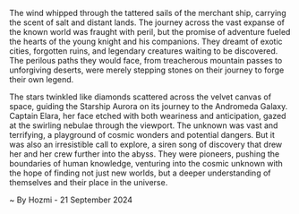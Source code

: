 
The wind whipped through the tattered sails of the merchant ship, carrying the scent of salt and distant lands. The journey across the vast expanse of the known world was fraught with peril, but the promise of adventure fueled the hearts of the young knight and his companions. They dreamt of exotic cities, forgotten ruins, and legendary creatures waiting to be discovered. The perilous paths they would face, from treacherous mountain passes to unforgiving deserts, were merely stepping stones on their journey to forge their own legend.

The stars twinkled like diamonds scattered across the velvet canvas of space, guiding the Starship Aurora on its journey to the Andromeda Galaxy. Captain Elara, her face etched with both weariness and anticipation, gazed at the swirling nebulae through the viewport. The unknown was vast and terrifying, a playground of cosmic wonders and potential dangers. But it was also an irresistible call to explore, a siren song of discovery that drew her and her crew further into the abyss. They were pioneers, pushing the boundaries of human knowledge, venturing into the cosmic unknown with the hope of finding not just new worlds, but a deeper understanding of themselves and their place in the universe. 

~ By Hozmi - 21 September 2024
